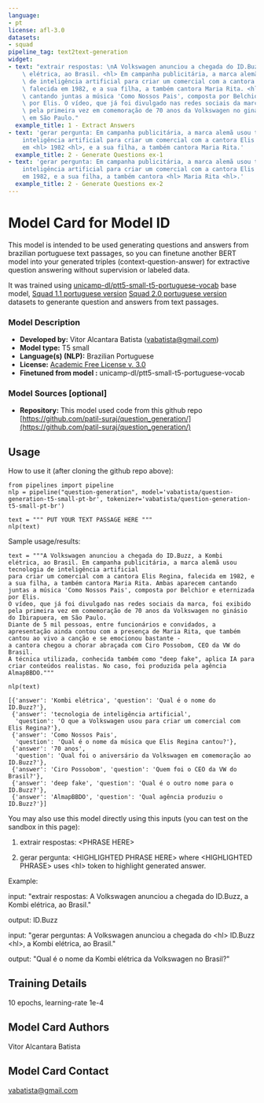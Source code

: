 ```yaml
---
language:
- pt
license: afl-3.0
datasets:
- squad
pipeline_tag: text2text-generation
widget:
- text: "extrair respostas: \nA Volkswagen anunciou a chegada do ID.Buzz, a Kombi\
    \ elétrica, ao Brasil. <hl> Em campanha publicitária, a marca alemã usou tecnologia\
    \ de inteligência artificial para criar um comercial com a cantora Elis Regina,\
    \ falecida em 1982, e a sua filha, a também cantora Maria Rita. <hl> Ambas aparecem\
    \ cantando juntas a música 'Como Nossos Pais', composta por Belchior e eternizada\
    \ por Elis. O vídeo, que já foi divulgado nas redes sociais da marca, foi exibido\
    \ pela primeira vez em comemoração de 70 anos da Volkswagen no ginásio do Ibirapuera,\
    \ em São Paulo."
  example_title: 1 - Extract Answers
- text: 'gerar pergunta: Em campanha publicitária, a marca alemã usou tecnologia de
    inteligência artificial para criar um comercial com a cantora Elis Regina, falecida
    em <hl> 1982 <hl>, e a sua filha, a também cantora Maria Rita.'
  example_title: 2 - Generate Questions ex-1
- text: 'gerar pergunta: Em campanha publicitária, a marca alemã usou tecnologia de
    inteligência artificial para criar um comercial com a cantora Elis Regina, falecida
    em 1982, e a sua filha, a também cantora <hl> Maria Rita <hl>.'
  example_title: 2 - Generate Questions ex-2
---
```

# Model Card for Model ID

<!-- Provide a quick summary of what the model is/does. -->
This model is intended to be used generating questions and answers from brazilian portuguese text passages, 
so you can finetune another BERT model into your generated triples (context-question-answer) for extractive question answering without supervision or labeled data.

It was trained using [unicamp-dl/ptt5-small-t5-portuguese-vocab](https://huggingface.co/unicamp-dl/ptt5-small-t5-portuguese-vocab) base model, [Squad 1.1 portuguese version](https://huggingface.co/datasets/ArthurBaia/squad_v1_pt_br) 
[Squad 2.0 portuguese version](https://github.com/cjaniake/squad_v2.0_pt) datasets to generante question and answers from text passages.

### Model Description

<!-- Provide a longer summary of what this model is. -->



- **Developed by:** Vitor Alcantara Batista (vabatista@gmail.com)
- **Model type:** T5 small
- **Language(s) (NLP):** Brazilian Portuguese
- **License:** [Academic Free License v. 3.0](https://opensource.org/license/afl-3-0-php/)
- **Finetuned from model :** unicamp-dl/ptt5-small-t5-portuguese-vocab

### Model Sources [optional]

<!-- Provide the basic links for the model. -->
  
- **Repository:** This model used code from this github repo [https://github.com/patil-suraj/question_generation/](https://github.com/patil-suraj/question_generation/)

## Usage

<!-- Address questions around how the model is intended to be used, including the foreseeable users of the model and those affected by the model. -->

How to use it (after cloning the github repo above):

```
from pipelines import pipeline
nlp = pipeline("question-generation", model='vabatista/question-generation-t5-small-pt-br', tokenizer='vabatista/question-generation-t5-small-pt-br')

text = """ PUT YOUR TEXT PASSAGE HERE """
nlp(text) 

```
Sample usage/results:
```
text = """A Volkswagen anunciou a chegada do ID.Buzz, a Kombi elétrica, ao Brasil. Em campanha publicitária, a marca alemã usou tecnologia de inteligência artificial 
para criar um comercial com a cantora Elis Regina, falecida em 1982, e a sua filha, a também cantora Maria Rita. Ambas aparecem cantando juntas a música 'Como Nossos Pais', composta por Belchior e eternizada por Elis.
O vídeo, que já foi divulgado nas redes sociais da marca, foi exibido pela primeira vez em comemoração de 70 anos da Volkswagen no ginásio do Ibirapuera, em São Paulo.
Diante de 5 mil pessoas, entre funcionários e convidados, a apresentação ainda contou com a presença de Maria Rita, que também cantou ao vivo a canção e se emocionou bastante - 
a cantora chegou a chorar abraçada com Ciro Possobom, CEO da VW do Brasil.
A técnica utilizada, conhecida também como "deep fake", aplica IA para criar conteúdos realistas. No caso, foi produzida pela agência AlmapBBDO."""

nlp(text)

[{'answer': 'Kombi elétrica', 'question': 'Qual é o nome do ID.Buzz?'},
 {'answer': 'tecnologia de inteligência artificial',
  'question': 'O que a Volkswagen usou para criar um comercial com Elis Regina?'},
 {'answer': 'Como Nossos Pais',
  'question': 'Qual é o nome da música que Elis Regina cantou?'},
 {'answer': '70 anos',
  'question': 'Qual foi o aniversário da Volkswagen em comemoração ao ID.Buzz?'},
 {'answer': 'Ciro Possobom', 'question': 'Quem foi o CEO da VW do Brasil?'},
 {'answer': 'deep fake', 'question': 'Qual é o outro nome para o ID.Buzz?'},
 {'answer': 'AlmapBBDO', 'question': 'Qual agência produziu o ID.Buzz?'}]
```

You may also use this model directly using this inputs (you can test on the sandbox in this page):

1. extrair respostas: \<PHRASE HERE>

2. gerar pergunta: \<HIGHLIGHTED PHRASE HERE>
where \<HIGHLIGHTED PHRASE> uses \<hl> token to highlight generated answer.

Example:

input: "extrair respostas: A Volkswagen anunciou a chegada do ID.Buzz, a Kombi elétrica, ao Brasil."

output: ID.Buzz

input: "gerar perguntas: A Volkswagen anunciou a chegada do \<hl> ID.Buzz \<hl>, a Kombi elétrica, ao Brasil."

output: "Qual é o nome da Kombi elétrica da Volkswagen no Brasil?"




## Training Details

10 epochs, learning-rate 1e-4

## Model Card Authors

Vitor Alcantara Batista

## Model Card Contact

vabatista@gmail.com